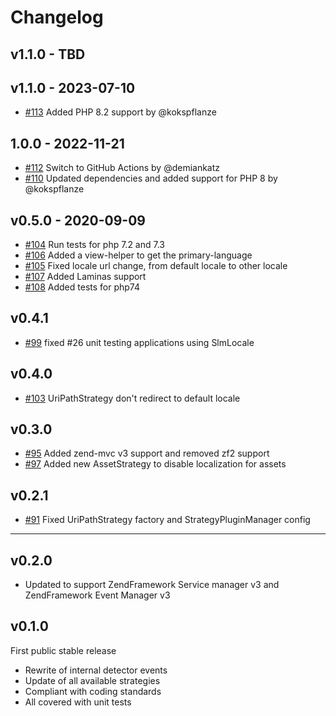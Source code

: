 Changelog
===

v1.1.0 - TBD
---

v1.1.0 - 2023-07-10
---
* [#113](https://github.com/basz/SlmLocale/pull/113) Added PHP 8.2 support by @kokspflanze

1.0.0 - 2022-11-21
---
* [#112](https://github.com/basz/SlmLocale/pull/112) Switch to GitHub Actions by @demiankatz
* [#110](https://github.com/basz/SlmLocale/pull/110) Updated dependencies and added support for PHP 8 by @kokspflanze

v0.5.0 - 2020-09-09
---
 * [#104](https://github.com/basz/SlmLocale/pull/104) Run tests for php 7.2 and 7.3
 * [#106](https://github.com/basz/SlmLocale/pull/106) Added a view-helper to get the primary-language
 * [#105](https://github.com/basz/SlmLocale/pull/105) Fixed locale url change, from default locale to other locale
 * [#107](https://github.com/basz/SlmLocale/pull/107) Added Laminas support
 * [#108](https://github.com/basz/SlmLocale/pull/108) Added tests for php74

v0.4.1
---
 * [#99](https://github.com/basz/SlmLocale/pull/99) fixed #26 unit testing applications using SlmLocale

v0.4.0
---
 * [#103](https://github.com/basz/SlmLocale/pull/103) UriPathStrategy don't redirect to default locale

v0.3.0
---
 * [#95](https://github.com/basz/SlmLocale/pull/95) Added zend-mvc v3 support and removed zf2 support
 * [#97](https://github.com/basz/SlmLocale/pull/97) Added new AssetStrategy to disable localization for assets

v0.2.1
---
 * [#91](https://github.com/basz/SlmLocale/pull/91) Fixed UriPathStrategy factory and StrategyPluginManager config

---

v0.2.0
---
 * Updated to support ZendFramework Service manager v3 and ZendFramework Event Manager v3

v0.1.0
---
First public stable release

 * Rewrite of internal detector events
 * Update of all available strategies
 * Compliant with coding standards
 * All covered with unit tests
